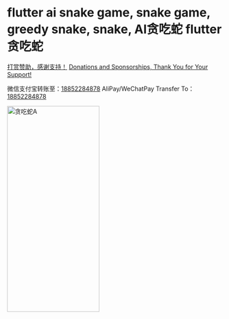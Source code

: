 # flutter ai snake game, snake game, greedy snake, snake, AI贪吃蛇 flutter贪吃蛇
[打赏赞助，感谢支持！](https://pic.imgdb.cn/item/6406f072f144a010071a646b.png)
[Donations and Sponsorships, Thank You for Your Support!](https://pic.imgdb.cn/item/6406f072f144a010071a646b.png)

微信支付宝转账至：[18852284878]()
AliPay/WeChatPay Transfer To：[18852284878]()

<img src="./picture/snake-a.webp" alt="贪吃蛇A" width="215" height="480">
